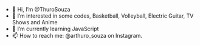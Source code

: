 - 👋 Hi, I’m @ThuroSouza
- 👀 I’m interested in some codes, Basketball, Volleyball, Electric Guitar, TV Shows and Anime
- 🌱 I’m currently learning JavaScript
- 📫 How to reach me: @arthuro_souza on Instagram.

<!---
ThuroSouza/ThuroSouza is a ✨ special ✨ repository because its `README.md` (this file) appears on your GitHub profile.
You can click the Preview link to take a look at your changes.
--->

